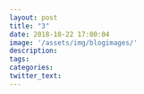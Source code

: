 ```yaml
---
layout: post
title: "3"
date: 2018-10-22 17:00:04
image: '/assets/img/blogimages/'
description:
tags:
categories:
twitter_text:
---
```

